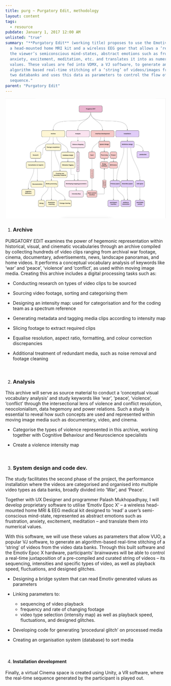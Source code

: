 ```yaml
---
title: purg ~ Purgatory Edit, methodology
layout: content
tags:
  - resource
pubdate: January 1, 2017 12:00 AM
unlisted: "true"
summary: "**Purgatory Edit** (working title) proposes to use the Emotive Epoc+,
  a head-mounted home MRI kit and a wireless EEG gear that allows a ‘reading’ of
  the viewer’s semiconscious mind-states, abstract emotions such as frustration,
  anxiety, excitement, meditation, etc. and translates it into as numerical
  values. These values are fed into VDMX, a VJ software, to generate an
  algorithm based real-time stitching of a ‘string’ of videos/images from the
  two databanks and uses this data as parameters to control the flow of video
  sequence."
parent: "Purgatory Edit"
---
```

![](/static/img/purgatory-edit-pipeline-map-colour.png)

1. ### Archive

PURGATORY EDIT examines the power of hegemonic representation within historical, visual, and cinematic vocabularies through an archive compiled by collecting hundreds of video clips ranging from archival war footage, cinema, documentary, advertisements, news, landscape panoramas, and home videos. It performs a conceptual vocabulary analysis of keywords like ‘war’ and ‘peace’, ‘violence’ and ‘conflict’, as used within moving image media. Creating this archive includes a digital processing tasks such as:

* Conducting research on types of video clips to be sourced
* Sourcing video footage, sorting and categorising them
* Designing an intensity map: used for categorisation and for the coding team as a spectrum reference 
* Generating metadata and tagging media clips according to intensity map
* Slicing footage to extract required clips
* Equalise resolution, aspect ratio, formatting, and colour correction discrepancies
* Additional treatment of redundant media, such as noise removal and footage cleaning

  <br/>

2. ### Analysis

This archive will serve as source material to conduct a ‘conceptual visual vocabulary analysis’ and study keywords like ‘war’, ‘peace’, ‘violence’, ‘conflict’ through the intersectional lens of violence and conflict resolution, neocolonialism, data hegemony and power relations. Such a study is essential to reveal how such concepts are used and represented within moving image media such as documentary, video, and cinema. 

* Categorise the types of violence represented in this archive, working together with Cognitive Behaviour and Neuroscience specialists
* Create a violence intensity map

  <br/>

3. ### System design and code dev.

The study facilitates the second phase of the project, the performance installation where the videos are categorised and organised into multiple video types as data banks, broadly divided into ‘War’, and ‘Peace’.

Together with UX Designer and programmer Palash Mukhopadhyay, I will develop proprietary software to utilise ‘Emotiv Epoc X’ – a wireless head-mounted home MRI & EEG medical kit designed to ‘read’ a user’s semi-conscious mind-state, represented as abstract emotions such as frustration, anxiety, excitement, meditation – and translate them into numerical values. 

With this software, we will use these values as parameters that allow VUO, a popular VJ software, to generate an algorithm-based real-time stitching of a ‘string’ of videos from the video data banks. Through this built software and the Emotiv Epoc X hardware, participants’ brainwaves will be able to control a real-time juxtaposition of a pre-compiled and curated string of videos – its sequencing, intensities and specific types of video, as well as playback speed, fluctuations, and designed glitches. 

* Designing a bridge system that can read Emotiv generated values as parameters
* Linking parameters to: 

  * sequencing of video playback
  * frequency and rate of changing footage
  * video type selection (intensity map) as well as playback speed, fluctuations, and designed glitches. 
* Developing code for generating ‘procedural glitch’ on processed media
* Creating an organisation system (database) to sort media 

  <br/>

4. #### Installation development

Finally, a virtual Cinema space is created using Unity, a VR software, where the real-time sequence generated by the participant is played out.
